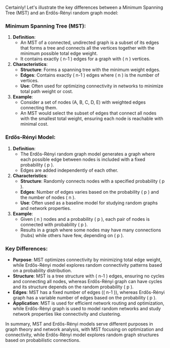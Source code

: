 Certainly! Let's illustrate the key differences between a Minimum Spanning Tree (MST) and an Erdős-Rényi random graph model:

### Minimum Spanning Tree (MST):

1. **Definition**:
    - An MST of a connected, undirected graph is a subset of its edges that forms a tree and connects all the vertices together with the minimum possible total edge weight.
    - It contains exactly \( n-1 \) edges for a graph with \( n \) vertices.
2. **Characteristics**:
    - **Structure**: Forms a spanning tree with the minimum weight edges.
    - **Edges**: Contains exactly \( n-1 \) edges where \( n \) is the number of vertices.
    - **Use**: Often used for optimizing connectivity in networks to minimize total path weight or cost.
3. **Example**:
    - Consider a set of nodes (A, B, C, D, E) with weighted edges connecting them.
    - An MST would select the subset of edges that connect all nodes with the smallest total weight, ensuring each node is reachable with minimal cost.

### Erdős-Rényi Model:

1. **Definition**:
    - The Erdős-Rényi random graph model generates a graph where each possible edge between nodes is included with a fixed probability \( p \).
    - Edges are added independently of each other.
2. **Characteristics**:
    - **Structure**: Randomly connects nodes with a specified probability \( p \).
    - **Edges**: Number of edges varies based on the probability \( p \) and the number of nodes \( n \).
    - **Use**: Often used as a baseline model for studying random graphs and network properties.
3. **Example**:
    - Given \( n \) nodes and a probability \( p \), each pair of nodes is connected with probability \( p \).
    - Results in a graph where some nodes may have many connections (hubs) while others have few, depending on \( p \).

### Key Differences:

- **Purpose**: MST optimizes connectivity by minimizing total edge weight, while Erdős-Rényi model explores random connectivity patterns based on a probability distribution.
- **Structure**: MST is a tree structure with \( n-1 \) edges, ensuring no cycles and connecting all nodes, whereas Erdős-Rényi graph can have cycles and its structure depends on the random probability \( p \).
- **Edges**: MST has a fixed number of edges (\( n-1 \)), whereas Erdős-Rényi graph has a variable number of edges based on the probability \( p \).
- **Application**: MST is used for efficient network routing and optimization, while Erdős-Rényi graph is used to model random networks and study network properties like connectivity and clustering.

In summary, MST and Erdős-Rényi models serve different purposes in graph theory and network analysis, with MST focusing on optimization and connectivity, while Erdős-Rényi model explores random graph structures based on probabilistic connections.